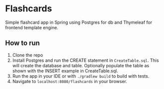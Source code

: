 # Flashcards
Simple flashcard app in Spring using Postgres for db and Thymeleaf for frontend template engine.

## How to run
1. Clone the repo
2. Install Postgres and run the CREATE statement in `CreateTable.sql`. This will create the database and table. 
Optionally populate the table as shown with the INSERT example in CreateTable.sql.
3. Run the app in your IDE or with `./gradlew build` to build with tests.
4. Navigate to `localhost:8080/flashcards` in your browser.